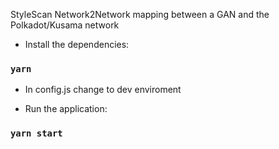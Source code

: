 StyleScan
Network2Network mapping between a GAN and the Polkadot/Kusama network


* Install the dependencies:

### `yarn`

* In config.js change to dev enviroment

* Run the application:

### `yarn start`
